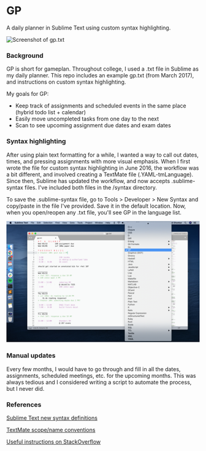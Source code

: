 # GP
A daily planner in Sublime Text using custom syntax highlighting.

![Screenshot of gp.txt](/screenshots/screen_01.png)

### Background
GP is short for gameplan. Throughout college, I used a .txt file in Sublime as my daily planner. This repo includes an example gp.txt (from March 2017), and instructions on custom syntax highlighting. 

My goals for GP: 
+ Keep track of assignments and scheduled events in the same place (hybrid todo list + calendar)
+ Easily move uncompleted tasks from one day to the next
+ Scan to see upcoming assignment due dates and exam dates

### Syntax highlighting
After using plain text formatting for a while, I wanted a way to call out dates, times, and pressing assignments with more visual emphasis. When I first wrote the file for custom syntax highlighting in June 2016, the workflow was a bit different, and involved creating a TextMate file (.YAML-tmLanguage). Since then, Sublime has updated the workflow, and now accepts .sublime-syntax files. I've included both files in the /syntax directory.

To save the .sublime-syntax file, go to Tools > Developer > New Syntax and copy/paste in the file I've provided. Save it in the default location. Now, when you open/reopen any .txt file, you'll see GP in the language list. 

![Screenshot of the language list](/screenshots/screen_02.png)

### Manual updates
Every few months, I would have to go through and fill in all the dates, assignments, scheduled meetings, etc. for the upcoming months. This was always tedious and I considered writing a script to automate the process, but I never did.

### References
[Sublime Text new syntax definitions](https://www.sublimetext.com/docs/syntax.html#include-syntax)

[TextMate scope/name conventions](https://macromates.com/manual/en/language_grammars#naming_conventions)

[Useful instructions on StackOverflow](https://stackoverflow.com/questions/49781644/custom-syntax-in-sublime-text-3)